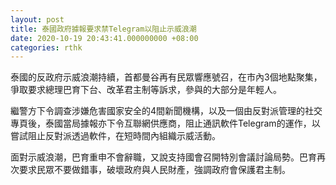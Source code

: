 ```yaml
---
layout: post
title: 泰國政府據報要求禁Telegram以阻止示威浪潮
date: 2020-10-19 20:43:41.000000000 +08:00
categories: rthk
---
```


泰國的反政府示威浪潮持續，首都曼谷再有民眾響應號召，在市內3個地點聚集，爭取要求總理巴育下台、改革君主制等訴求，參與的大部分是年輕人。

繼警方下令調查涉嫌危害國家安全的4間新聞機構，以及一個由反對派管理的社交專頁後，泰國當局據報亦下令互聯網供應商，阻止通訊軟件Telegram的運作，以嘗試阻止反對派透過軟件，在短時間內組織示威活動。

面對示威浪潮，巴育重申不會辭職，又說支持國會召開特別會議討論局勢。巴育再次要求民眾不要做錯事，破壞政府與人民財產，強調政府會保護君主制。
